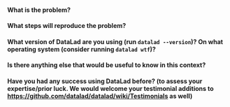 #### What is the problem?
#### What steps will reproduce the problem?
#### What version of DataLad are you using (run `datalad --version`)? On what operating system (consider running `datalad wtf`)?
#### Is there anything else that would be useful to know in this context?
#### Have you had any success using DataLad before? (to assess your expertise/prior luck.  We would welcome your testimonial additions to https://github.com/datalad/datalad/wiki/Testimonials as well)
